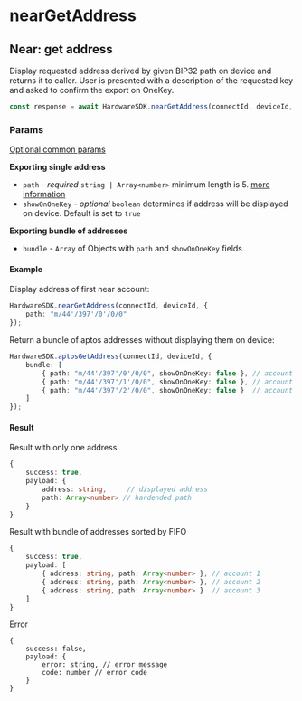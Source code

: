 # nearGetAddress

## Near: get address

Display requested address derived by given BIP32 path on device and returns it to caller. User is presented with a description of the requested key and asked to confirm the export on OneKey.

```typescript
const response = await HardwareSDK.nearGetAddress(connectId, deviceId, params)
```

### Params

[Optional common params](../common-params.md)

**Exporting single address**

* `path` - _required_ `string | Array<number>`  minimum length is 5. [more information](../path.md)
* `showOnOneKey` - _optional_ `boolean` determines if address will be displayed on device. Default is set to `true`

**Exporting bundle of addresses**

* `bundle` - `Array` of Objects with `path` and `showOnOneKey` fields

#### Example

Display address of first near account:

```typescript
HardwareSDK.nearGetAddress(connectId, deviceId, {
    path: "m/44'/397'/0'/0/0"
});
```

Return a bundle of aptos addresses without displaying them on device:

```typescript
HardwareSDK.aptosGetAddress(connectId, deviceId, {
    bundle: [
        { path: "m/44'/397'/0'/0/0", showOnOneKey: false }, // account 1
        { path: "m/44'/397'/1'/0/0", showOnOneKey: false }, // account 2
        { path: "m/44'/397'/2'/0/0", showOnOneKey: false }  // account 3
    ]
});
```

#### Result

Result with only one address

```typescript
{
    success: true,
    payload: {
        address: string,     // displayed address
        path: Array<number> // hardended path
    }
}
```

Result with bundle of addresses sorted by FIFO

```typescript
{
    success: true,
    payload: [
        { address: string, path: Array<number> }, // account 1
        { address: string, path: Array<number> }, // account 2
        { address: string, path: Array<number> }  // account 3
    ]
}
```

Error

```
{
    success: false,
    payload: {
        error: string, // error message
        code: number // error code
    }
}
```

